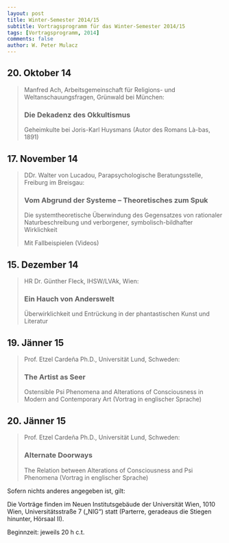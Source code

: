 ```yaml
---
layout: post
title: Winter-Semester 2014/15
subtitle: Vortragsprogramm für das Winter-Semester 2014/15
tags: [Vortragsprogramm, 2014]
comments: false
author: W. Peter Mulacz
---
```


## 20. Oktober 14
> Manfred Ach, Arbeitsgemeinschaft für Religions- und Weltanschauungsfragen, Grünwald bei München:
> ### Die Dekadenz des Okkultismus
> Geheimkulte bei Joris-Karl Huysmans (Autor des Romans Là-bas, 1891)


## 17. November 14
> DDr. Walter von Lucadou, Parapsychologische Beratungsstelle, Freiburg im Breisgau:
> ### Vom Abgrund der Systeme – Theoretisches zum Spuk
> Die systemtheoretische Überwindung des Gegensatzes von rationaler Naturbeschreibung und verborgener, symbolisch-bildhafter Wirklichkeit
> 
> Mit Fallbeispielen (Videos)


## 15. Dezember 14
> HR Dr. Günther Fleck, IHSW/LVAk, Wien:
> ### Ein Hauch von Anderswelt
> Überwirklichkeit und Entrückung in der phantastischen Kunst und Literatur


## 19. Jänner 15
> Prof. Etzel Cardeña Ph.D., Universität Lund, Schweden:
> ### The Artist as Seer
> Ostensible Psi Phenomena and Alterations of Consciousness in Modern and Contemporary Art
> (Vortrag in englischer Sprache)


## 20. Jänner 15
> Prof. Etzel Cardeña Ph.D., Universität Lund, Schweden:
> ### Alternate Doorways
> The Relation between Alterations of Consciousness and Psi Phenomena
> (Vortrag in englischer Sprache)




Sofern nichts anderes angegeben ist, gilt:

Die Vorträge finden im Neuen Institutsgebäude der Universität Wien,   1010 Wien,   Universitätsstraße 7 („NIG“) statt  (Parterre, geradeaus die Stiegen hinunter, Hörsaal II).

Beginnzeit: jeweils 20 h c.t.

  